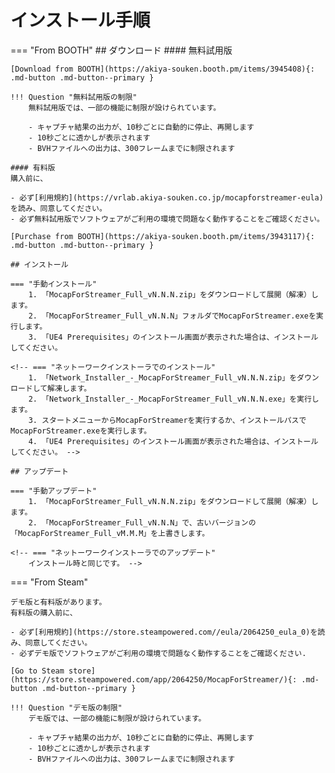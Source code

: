 # インストール手順

=== "From BOOTH"
    ## ダウンロード
    #### 無料試用版

    [Download from BOOTH](https://akiya-souken.booth.pm/items/3945408){: .md-button .md-button--primary }  

    !!! Question "無料試用版の制限"
        無料試用版では、一部の機能に制限が設けられています。

        - キャプチャ結果の出力が、10秒ごとに自動的に停止、再開します
        - 10秒ごとに透かしが表示されます
        - BVHファイルへの出力は、300フレームまでに制限されます

    #### 有料版
    購入前に、

    - 必ず[利用規約](https://vrlab.akiya-souken.co.jp/mocapforstreamer-eula)を読み、同意してください。  
    - 必ず無料試用版でソフトウェアがご利用の環境で問題なく動作することをご確認ください。

    [Purchase from BOOTH](https://akiya-souken.booth.pm/items/3943117){: .md-button .md-button--primary }  

    ## インストール

    === "手動インストール"
        1. 「MocapForStreamer_Full_vN.N.N.zip」をダウンロードして展開（解凍）します。  
        2. 「MocapForStreamer_Full_vN.N.N」フォルダでMocapForStreamer.exeを実行します。  
        3. 「UE4 Prerequisites」のインストール画面が表示された場合は、インストールしてください。  

    <!-- === "ネットーワークインストーラでのインストール"
        1. 「Network_Installer_-_MocapForStreamer_Full_vN.N.N.zip」をダウンロードして解凍します。
        2. 「Network_Installer_-_MocapForStreamer_Full_vN.N.N.exe」を実行します。
        3. スタートメニューからMocapForStreamerを実行するか、インストールパスでMocapForStreamer.exeを実行します。
        4. 「UE4 Prerequisites」のインストール画面が表示された場合は、インストールしてください。 -->

    ## アップデート

    === "手動アップデート"
        1. 「MocapForStreamer_Full_vN.N.N.zip」をダウンロードして展開（解凍）します。  
        2. 「MocapForStreamer_Full_vN.N.N」で、古いバージョンの「MocapForStreamer_Full_vM.M.M」を上書きします。

    <!-- === "ネットーワークインストーラでのアップデート"
        インストール時と同じです。 -->

=== "From Steam"

    デモ版と有料版があります。  
    有料版の購入前に、  

    - 必ず[利用規約](https://store.steampowered.com//eula/2064250_eula_0)を読み、同意してください。  
    - 必ずデモ版でソフトウェアがご利用の環境で問題なく動作することをご確認ください.  

    [Go to Steam store](https://store.steampowered.com/app/2064250/MocapForStreamer/){: .md-button .md-button--primary } 

    !!! Question "デモ版の制限"
        デモ版では、一部の機能に制限が設けられています。

        - キャプチャ結果の出力が、10秒ごとに自動的に停止、再開します
        - 10秒ごとに透かしが表示されます
        - BVHファイルへの出力は、300フレームまでに制限されます
